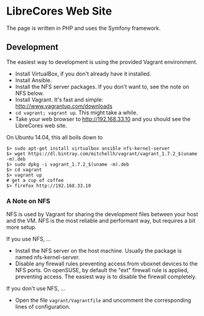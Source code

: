 LibreCores Web Site
===================

The page is written in PHP and uses the Symfony framework.

Development
-----------
The easiest way to development is using the provided Vagrant environment.

- Install VirtualBox, if you don't already have it installed.
- Install Ansible.
- Install the NFS server packages. If you don't want to, see the note on NFS
  below.
- Install Vagrant. It's fast and simple: http://www.vagrantup.com/downloads
- `cd vagrant; vagrant up`. This might take a while.
- Take your web browser to http://192.168.33.10 and you should see the
  LibreCores web site.

On Ubuntu 14.04, this all boils down to

```
$> sudo apt-get install virtualbox ansible nfs-kernel-server
$> wget https://dl.bintray.com/mitchellh/vagrant/vagrant_1.7.2_$(uname -m).deb
$> sudo dpkg -i vagrant_1.7.2_$(uname -m).deb
$> cd vagrant
$> vagrant up
# get a cup of coffee
$> firefox http://192.168.33.10
```

### A Note on NFS
NFS is used by Vagrant for sharing the development files between your host and
the VM. NFS is the most reliable and performant way, but requires a bit more
setup.

If you use NFS, ...
- Install the NFS server on the host machine. Usually the package is named
  nfs-kernel-server.
- Disable any firewall rules preventing access from vboxnet devices to the NFS
  ports. On openSUSE, by default the "ext" firewall rule is applied, preventing
  access. The easiest way is to disable the firewall completely.

If you don't use NFS, ...
- Open the file `vagrant/Vagrantfile` and uncomment the corresponding lines of
  configuration.


